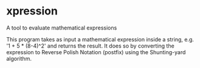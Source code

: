 # xpression
A tool to evaluate mathematical expressions

This program takes as input a mathematical expression inside a string, e.g. '1 + 5 * (8-4)^2' and returns the result.  It does so by converting the expression to Reverse Polish Notation (postfix) using the Shunting-yard algorithm.
